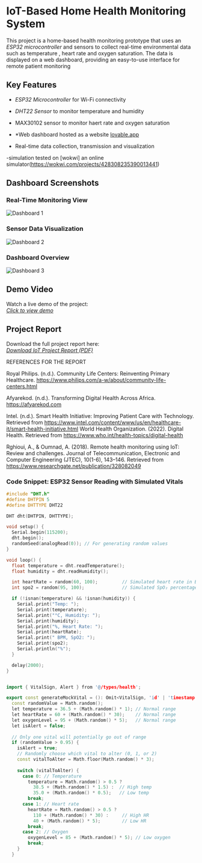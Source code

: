 # IoT-Based Home Health Monitoring System

This project is a home-based health monitoring prototype that uses an *ESP32 microcontroller* and sensors to collect real-time environmental data such as temperature , heart rate and oxygen saturation. The data is displayed on a web dashboard, providing an easy-to-use interface for remote patient monitoring


## Key Features

- *ESP32 Microcontroller* for Wi-Fi connectivity
- *DHT22 Sensor* to monitor temperature and humidity
- MAX30102 sensor to monitor haert rate and oxygen saturation

- *Web dashboard hosted as a website [lovable.app](https://alice-guardian-angel-system.lovable.app/)

- Real-time data collection, transmission and visualization

-simulation tested on [wokwi] an online simulator(https://wokwi.com/projects/428308235390013441)


## Dashboard Screenshots

### Real-Time Monitoring View
![Dashboard 1](screenshot%201.jpg)

### Sensor Data Visualization
![Dashboard 2](screenshot%202.jpg)

### Dashboard Overview
![Dashboard 3](screenshot%203.jpg)

## Demo Video

Watch a live demo of the project:  
*[Click to view demo](https://drive.google.com/file/d/10aoKEo7vGxX4DBWdYWNZWmmFUdVB6ad0/view?usp=drive_link)*


## Project Report

Download the full project report here:  
[*Download IoT Project Report (PDF)*](IoT%20PROJECT%20REPORT.pdf)


REFERENCES FOR THE REPORT

Royal Philips. (n.d.). Community Life Centers: Reinventing Primary Healthcare. https://www.philips.com/a-w/about/community-life-centers.html

Afyarekod. (n.d.). Transforming Digital Health Across Africa.  https://afyarekod.com

Intel. (n.d.). Smart Health Initiative: Improving Patient Care with Technology. Retrieved  from https://www.intel.com/content/www/us/en/healthcare-it/smart-health-initiative.html 
World Health Organization. (2022). Digital Health. Retrieved from https://www.who.int/health-topics/digital-health 

Rghioui, A., & Oumnad, A. (2018). Remote health monitoring using IoT: Review and challenges. Journal of Telecommunication, Electronic and Computer Engineering (JTEC), 10(1-6), 143–146. Retrieved from https://www.researchgate.net/publication/328082049 

### Code Snippet: ESP32 Sensor Reading with Simulated Vitals

```cpp
#include "DHT.h"
#define DHTPIN 5
#define DHTTYPE DHT22

DHT dht(DHTPIN, DHTTYPE);

void setup() {
  Serial.begin(115200);
  dht.begin();
  randomSeed(analogRead(0)); // For generating random values
}

void loop() {
  float temperature = dht.readTemperature();
  float humidity = dht.readHumidity();

  int heartRate = random(60, 100);         // Simulated heart rate in BPM
  int spo2 = random(95, 100);              // Simulated SpO₂ percentage

  if (!isnan(temperature) && !isnan(humidity)) {
    Serial.print("Temp: ");
    Serial.print(temperature);
    Serial.print("°C, Humidity: ");
    Serial.print(humidity);
    Serial.print("%, Heart Rate: ");
    Serial.print(heartRate);
    Serial.print(" BPM, SpO2: ");
    Serial.print(spo2);
    Serial.println("%");
  }

  delay(2000);
}


import { VitalSign, Alert } from '@/types/health';

export const generateMockVital = (): Omit<VitalSign, 'id' | 'timestamp'> => {
  const randomValue = Math.random();
  let temperature = 36.5 + (Math.random() * 1); // Normal range
  let heartRate = 60 + (Math.random() * 30);    // Normal range
  let oxygenLevel = 95 + (Math.random() * 5);   // Normal range
  let isAlert = false;
  
  // Only one vital will potentially go out of range
  if (randomValue > 0.95) {
    isAlert = true;
    // Randomly choose which vital to alter (0, 1, or 2)
    const vitalToAlter = Math.floor(Math.random() * 3);
    
    switch (vitalToAlter) {
      case 0: // Temperature
        temperature = Math.random() > 0.5 ? 
          38.5 + (Math.random() * 1.5) :  // High temp
          35.0 + (Math.random() * 0.5);   // Low temp
        break;
      case 1: // Heart rate
        heartRate = Math.random() > 0.5 ?
          110 + (Math.random() * 30) :     // High HR
          40 + (Math.random() * 5);        // Low HR
        break;
      case 2: // Oxygen
        oxygenLevel = 85 + (Math.random() * 5); // Low oxygen
        break;
    }
  }
  
